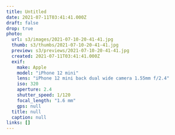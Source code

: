 ```yaml
---
title: Untitled
date: 2021-07-11T03:41:41.000Z
draft: false
drop: true
photo:
  url: s3/images/2021-07-10-20-41-41.jpg
  thumb: s3/thumbs/2021-07-10-20-41-41.jpg
  preview: s3/previews/2021-07-10-20-41-41.jpg
  created: 2021-07-11T03:41:41.000Z
  exif:
    make: Apple
    model: "iPhone 12 mini"
    lens: "iPhone 12 mini back dual wide camera 1.55mm f/2.4"
    iso: 320
    aperture: 2.4
    shutter_speed: 1/120
    focal_length: "1.6 mm"
    gps: null
  title: null
  caption: null
links: []
---
```

